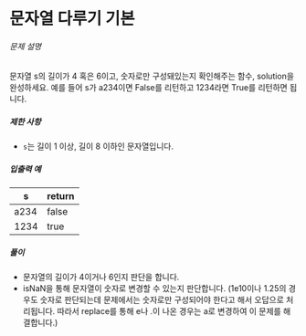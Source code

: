 # 문자열 다루기 기본
###### 문제 설명

문자열 s의 길이가 4 혹은 6이고, 숫자로만 구성돼있는지 확인해주는 함수, solution을 완성하세요. 예를 들어 s가  a234이면 False를 리턴하고  1234라면 True를 리턴하면 됩니다.

##### 제한 사항

-   `s`는 길이 1 이상, 길이 8 이하인 문자열입니다.

##### 입출력 예
|s|return|
|--|--|
|a234|false|
|1234|true|

##### 풀이
- 문자열의 길이가 4이거나 6인지 판단을 합니다.
- isNaN을 통해 문자열이 숫자로 변경할 수 있는지 판단합니다.
(1e10이나 1.25의 경우도 숫자로 판단되는데 문제에서는 숫자로만 구성되어야 한다고 해서 오답으로 처리됩니다. 따라서 replace를 통해 e나 .이 나온 경우는 a로 변경하여 이 문제를 해결합니다.)
